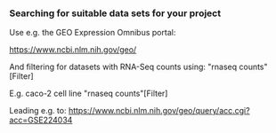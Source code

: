 ### Searching for suitable data sets for your project

Use e.g. the GEO Expression Omnibus portal:

https://www.ncbi.nlm.nih.gov/geo/

And filtering for datasets with RNA-Seq counts using: "rnaseq counts"[Filter]

E.g. caco-2 cell line "rnaseq counts"[Filter]

Leading e.g. to: https://www.ncbi.nlm.nih.gov/geo/query/acc.cgi?acc=GSE224034
